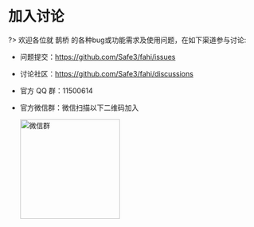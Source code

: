 # 加入讨论
?> 欢迎各位就 鹊桥 的各种bug或功能需求及使用问题，在如下渠道参与讨论:

- 问题提交：https://github.com/Safe3/fahi/issues

- 讨论社区：https://github.com/Safe3/fahi/discussions

- 官方 QQ 群：11500614

- 官方微信群：微信扫描以下二维码加入

  <img src="https://waf.uusec.com/_media/weixin.jpg" alt="微信群"  height="200px" class="sd"/>